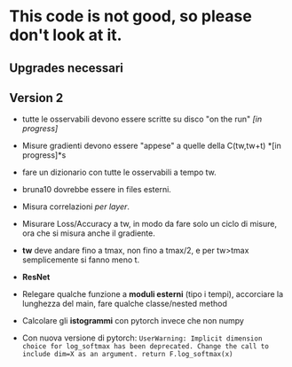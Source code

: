 # This code is not good, so please don't look at it.

## Upgrades necessari


## Version 2

- tutte le osservabili devono essere scritte su disco "on the run" *[in progress]*

- Misure gradienti devono essere "appese" a quelle della C(tw,tw+t) *[in progress]*s

- fare un dizionario con tutte le osservabili a tempo tw.

- bruna10 dovrebbe essere in files esterni.

- Misura correlazioni *per layer*.

- Misurare Loss/Accuracy a tw, in modo da fare solo un ciclo di
  misure, ora che si misura anche il gradiente.

- **tw** deve andare fino a tmax, non fino a tmax/2, e per tw>tmax semplicemente si fanno meno t.

- **ResNet**

- Relegare qualche funzione a **moduli esterni** (tipo i tempi), accorciare la lunghezza del main, fare qualche classe/nested method

- Calcolare gli **istogrammi** con pytorch invece che non numpy

- Con nuova versione di pytorch: ```UserWarning: Implicit dimension choice for log_softmax has been deprecated. Change the call to include dim=X as an argument. return F.log_softmax(x)```

